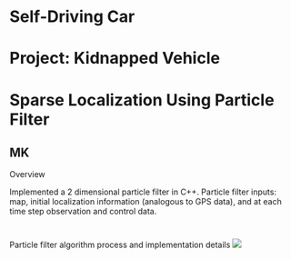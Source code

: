 # **Self-Driving Car**
# **Project: Kidnapped Vehicle**
# **Sparse Localization Using Particle Filter**

## MK

Overview

Implemented a 2 dimensional particle filter in C++. Particle filter inputs: map, initial localization information (analogous to GPS data), and at each time step observation and control data.

#

[//]: # (Image References)

[image1]: ./Writeup_IV/.png ""
[image2]: ./Writeup_IV/.gif ""
[image3]: ./Writeup_IV/.gif ""

#
Particle filter algorithm process and implementation details
![][image1]


